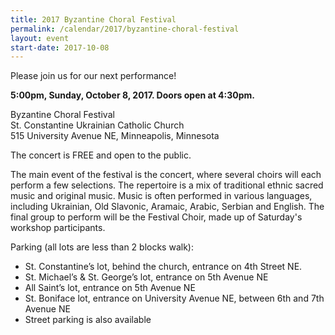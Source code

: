 ```yaml
---
title: 2017 Byzantine Choral Festival
permalink: /calendar/2017/byzantine-choral-festival
layout: event
start-date: 2017-10-08
---
```


Please join us for our next performance!

**5:00pm, Sunday, October 8, 2017. Doors open at 4:30pm.**

Byzantine Choral Festival  
St. Constantine Ukrainian Catholic Church  
515 University Avenue NE, Minneapolis, Minnesota

The concert is FREE and open to the public.

The main event of the festival is the concert, where several choirs will each perform a 
few selections.  The repertoire is a mix of traditional ethnic sacred music and original 
music.  Music is often performed in various languages, including Ukrainian, Old Slavonic, 
Aramaic, Arabic, Serbian and English. The final group to perform will be the Festival 
Choir, made up of Saturday's workshop participants.

Parking (all lots are less than 2 blocks walk):

- St. Constantine’s lot, behind the church, entrance on 4th Street NE.
- St. Michael’s & St. George’s lot, entrance on 5th Avenue NE
- All Saint’s lot, entrance on 5th Avenue NE
- St. Boniface lot, entrance on University Avenue NE, between 6th and 7th Avenue NE
- Street parking is also available

